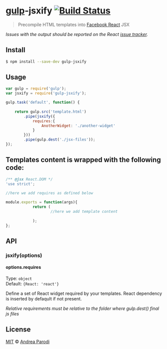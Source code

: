 # [gulp](http://gulpjs.com)-jsxify [![Build Status](https://travis-ci.org/parroit/gulp-jsxify.svg?branch=master)](https://travis-ci.org/parroit/gulp-jsxify)

> Precompile HTML templates into [Facebook React](http://facebook.github.io/react/) JSX

*Issues with the output should be reported on the React [issue tracker](https://github.com/facebook/react/issues).*


## Install

```bash
$ npm install --save-dev gulp-jsxify
```


## Usage

```js
var gulp = require('gulp');
var jsxify = require('gulp-jsxify');

gulp.task('default', function() {
    
    return gulp.src('template.html')
        .pipe(jsxify({
            requires:{
                AnotherWidget: './another-widget'
            }
        }))
        .pipe(gulp.dest('./jsx-files'));
});

```

## Templates content is wrapped with the following code:

```js
/** @jsx React.DOM */
'use strict';

//here we add requires as defined below
            
module.exports = function(args){ 
            return (
                    //here we add template content
            
            );
};

```





## API

### jsxify(options)


#### options.requires

Type: `object`  
Default: `{React: 'react'}`

Define a set of React widget required by your templates.
React dependency is inserted by defaqult if not present.

_Relative requirements must be relative to the folder where gulp.dest() final js files_ 

## License

[MIT](http://opensource.org/licenses/MIT) © [Andrea Parodi](http://parro.it)